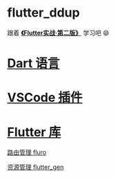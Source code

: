 # flutter_ddup

跟着 **[《Flutter实战·第二版》](https://book.flutterchina.club)** 学习吧 😄

# [Dart 语言](https://dart.cn/guides/language/language-tour)

# [VSCode 插件](https://www.jianshu.com/p/c7d0d2e15de8)

# [Flutter 库](https://pub.dev)

 [路由管理 fluro](https://github.com/lukepighetti/fluro)

[资源管理 flutter_gen
](https://github.com/FlutterGen/flutter_gen)
